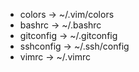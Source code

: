 - colors -> ~/.vim/colors
- bashrc -> ~/.bashrc
- gitconfig -> ~/.gitconfig
- sshconfig -> ~/.ssh/config
- vimrc -> ~/.vimrc
